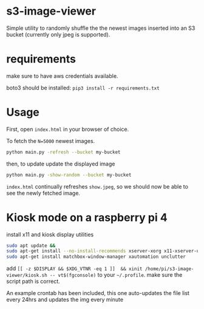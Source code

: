 # s3-image-viewer

Simple utility to randomly shuffle the the newest images inserted into an S3 bucket (currently only jpeg is supported). 
# requirements
make sure to have aws credentials available. 

boto3 should be installed: `pip3 install -r requirements.txt`
# Usage

First, open `index.html` in your browser of choice.

To fetch the `N=5000` newest images.
```bash
python main.py -refresh --bucket my-bucket
```

then, to update update the displayed image
```bash
python main.py -show-random --bucket my-bucket
```

`index.html` continually refreshes `show.jpeg`, so we should now be able to see the newly fetched image.

# Kiosk mode on a raspberry pi 4
install x11 and kiosk display utilities
``` bash
sudo apt update &&
sudo apt-get install --no-install-recommends xserver-xorg x11-xserver-utils xinit  && 
sudo apt-get install matchbox-window-manager xautomation unclutter
```
add `[[ -z $DISPLAY && $XDG_VTNR -eq 1 ]]  && xinit /home/pi/s3-image-viewer/kiosk.sh -- vt$(fgconsole)` to your `~/.profile`. make sure the script path is correct.

An example crontab has been included, this one auto-updates the file list every 24hrs and updates the img every minute
